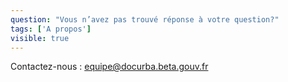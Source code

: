 ```yaml
---
question: "Vous n’avez pas trouvé réponse à votre question?"
tags: ['A propos']
visible: true
---
```

Contactez-nous : equipe@docurba.beta.gouv.fr
